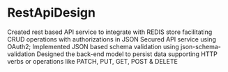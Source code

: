 # RestApiDesign

Created rest based API service to integrate with REDIS store facilitating CRUD operations with authorizations in JSON
Secured API service using OAuth2; Implemented JSON based schema validation using json-schema-validation
Designed the back-end model to persist data supporting HTTP verbs or operations like PATCH, PUT, GET, POST & DELETE
